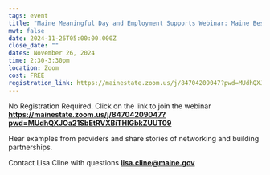 ```yaml
---
tags: event
title: "Maine Meaningful Day and Employment Supports Webinar: Maine Best Practices"
mwt: false
date: 2024-11-26T05:00:00.000Z
close_date: ""
dates: November 26, 2024
time: 2:30-3:30pm
location: Zoom
cost: FREE
registration_link: https://mainestate.zoom.us/j/84704209047?pwd=MUdhQXJOa21SbEtRVXBiTHlGbkZUUT09
---
```

No Registration Required. Click on the link to join the webinar **<https://mainestate.zoom.us/j/84704209047?pwd=MUdhQXJOa21SbEtRVXBiTHlGbkZUUT09>**

Hear examples from providers and share stories of networking and building partnerships.

Contact Lisa Cline with questions **[lisa.cline@maine.gov](mailto:lisa.cline@maine.gov)**
